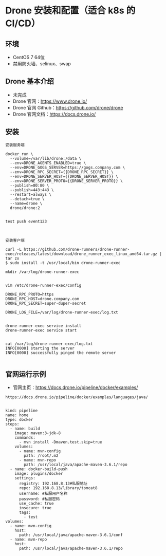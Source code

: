 # Drone 安装和配置（适合 k8s 的 CI/CD）

## 环境

- CentOS 7 64位
- 禁用防火墙、selinux、swap

## Drone 基本介绍

- 未完成
- Drone 官网：<https://www.drone.io/>
- Drone 官网 Github：<https://github.com/drone/drone>
- Drone 官网文档：<https://docs.drone.io/>


## 安装

```
安装服务端

docker run \
  --volume=/var/lib/drone:/data \
  --env=DRONE_AGENTS_ENABLED=true \
  --env=DRONE_GOGS_SERVER=https://gogs.company.com \
  --env=DRONE_RPC_SECRET={{DRONE_RPC_SECRET}} \
  --env=DRONE_SERVER_HOST={{DRONE_SERVER_HOST}} \
  --env=DRONE_SERVER_PROTO={{DRONE_SERVER_PROTO}} \
  --publish=80:80 \
  --publish=443:443 \
  --restart=always \
  --detach=true \
  --name=drone \
  drone/drone:2


test push event123



安装客户端

curl -L https://github.com/drone-runners/drone-runner-exec/releases/latest/download/drone_runner_exec_linux_amd64.tar.gz | tar zx
$ sudo install -t /usr/local/bin drone-runner-exec

mkdir /var/log/drone-runner-exec


vim /etc/drone-runner-exec/config

DRONE_RPC_PROTO=https
DRONE_RPC_HOST=drone.company.com
DRONE_RPC_SECRET=super-duper-secret

DRONE_LOG_FILE=/var/log/drone-runner-exec/log.txt


drone-runner-exec service install
drone-runner-exec service start


cat /var/log/drone-runner-exec/log.txt
INFO[0000] starting the server
INFO[0000] successfully pinged the remote server


```


##  官网运行示例

- 官网主页：<https://docs.drone.io/pipeline/docker/examples/>


```
https://docs.drone.io/pipeline/docker/examples/languages/java/


kind: pipeline
name: home
type: docker
steps:
  - name: build
    image: maven:3-jdk-8
    commands:
      - mvn install -Dmaven.test.skip=true
    volumes:
      - name: mvn-config
        path: /root/.m2
      - name: mvn-repo
        path: /usr/local/java/apache-maven-3.6.1/repo
  - name: docker-build-push
    image: plugins/docker
    settings:
      registry: 192.168.8.13#私服地址
      repo: 192.168.8.13/library/tomcat8
      username: #私服用户名称
      password: #私服密码
      use_cache: true
      insecure: true
      tags:
        - test
volumes:
  - name: mvn-config
    host:
      path: /usr/local/java/apache-maven-3.6.1/conf
  - name: mvn-repo
    host:
      path: /usr/local/java/apache-maven-3.6.1/repo



```

